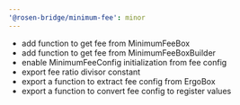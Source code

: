 ```yaml
---
'@rosen-bridge/minimum-fee': minor
---
```


- add function to get fee from MinimumFeeBox
- add function to get fee from MinimumFeeBoxBuilder
- enable MinimumFeeConfig initialization from fee config
- export fee ratio divisor constant
- export a function to extract fee config from ErgoBox
- export a function to convert fee config to register values
